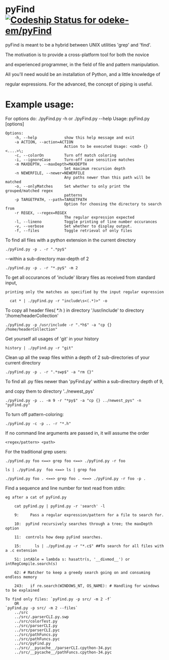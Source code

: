 
pyFind [ ![Codeship Status for odeke-em/pyFind](https://www.codeship.io/projects/c6e59ed0-fd82-0131-5044-1ea35c716b39/status)](https://www.codeship.io/projects/29440)
==============

 pyFind is meant to be a hybrid between UNIX utilities 'grep' and 'find'.

  The motivation is to provide a cross-platform tool for both the novice

and experienced programmer, in the field of file and pattern manipulation.

 All you'll need would be an installation of Python, and a little knowledge of 

regular expressions. For the advanced, the concept of piping is useful.


Example usage:
=================

  For options do: ./pyFind.py -h or ./pyFind.py --help
    Usage: pyFind.py [options]

    Options:
        -h, --help            show this help message and exit
        -a ACTION, --action=ACTION
                              Action to be executed Usage: <cmd> {} <....>\;
        -c, --colorOn         Turn off match coloring
        -i, --ignoreCase      Turn-off case sensitive matches
        -m MAXDEPTH, --maxDepth=MAXDEPTH
                              Set maximum recursion depth
        -n NEWERFILE, --newer=NEWERFILE
                              Any paths newer than this path will be matched
        -o, --onlyMatches     Set whether to only print the grouped/matched regex
                              patterns
        -p TARGETPATH, --path=TARGETPATH
                              Option for choosing the directory to search from
        -r REGEX, --regex=REGEX
                              The regular expression expected
        -l, --lineno          Toggle printing of line number occurances
        -v, --verbose         Set whether to display output.
        -f, --files           Toggle retrieval of only files


  To find all files with a python extension in the current directory

    ./pyFind.py -p . -r ".*py$"

  --within a sub-directory max-depth of 2

    ./pyFind.py -p . -r "*.py$" -m 2

  To get all occurances of 'include' library files as received from standard input, 

    printing only the matches as specified by the input regular expression

      cat * | ./pyFind.py -r "include\s<(.*)>" -o

  To copy all header files( \*.h ) in directory '/usr/include' to directory '/home/headerCollection'
  
    ./pyFind.py -p /usr/include -r ".*h$" -a "cp {} /home/headerCollection"

  Get yourself all usages of 'git' in your history

    history | ./pyFind.py -r "git"

  Clean up all the swap files within a depth of 2 sub-directories of your current directory

    ./pyFind.py -p . -r ".*swp$" -a "rm {}"

  To find all .py files newer than 'pyFind.py' within a sub-directory depth of 9,

  and copy them to directory '../newest\_pys'

    ./pyFind.py -p .. -m 9 -r "*py$" -a "cp {} ../newest_pys" -n "pyFind.py"

  To turn off pattern-coloring:

    ./pyFind.py -c -p .. -r "*.h"

  If no command line arguments are passed in, it will assume the order

    <regex/pattern> <path>

  For the traditional grep users:

    ./pyFind.py foo <==> grep foo <==> ./pyFind.py -r foo

    ls | ./pyFind.py  foo <==> ls | grep foo

    ./pyFind.py foo . <==> grep foo . <==> ./pyFind.py -r foo -p .


   Find a sequence and line number for text read from stdin:

    eg after a cat of pyFind.py

        cat pyFind.py | pyFind.py -r 'search' -l

        9:     Pass a regular expression/pattern for a file to search for.

        10:  pyFind recursively searches through a tree; the maxDepth option

        11:  controls how deep pyFind searches.

        15:      ls | ./pyFind.py -r "*.c$" ##To search for all files with a .c extension

        51: intAble = lambda s: hasattr(s, '__divmod__') or intRegCompile.search(s)

        62: # Matcher to keep a greedy search going on and consuming endless memory

        243:   if re.search(WINDOWS_NT, OS_NAME): # Handling for windows to be explained

    To find only files: `pyFind.py -p src/ -m 2 -f`
        OR
    `pyFind.py -p src/ -m 2 --files`
        ../src
        ../src/.parserCLI.py.swp
        ../src/colorTest.py
        ../src/parserCLI.py
        ../src/parserCLI.pyc
        ../src/pathFuncs.py
        ../src/pathFuncs.pyc
        ../src/pyFind.py
        ../src/__pycache__/parserCLI.cpython-34.pyc
        ../src/__pycache__/pathFuncs.cpython-34.pyc
